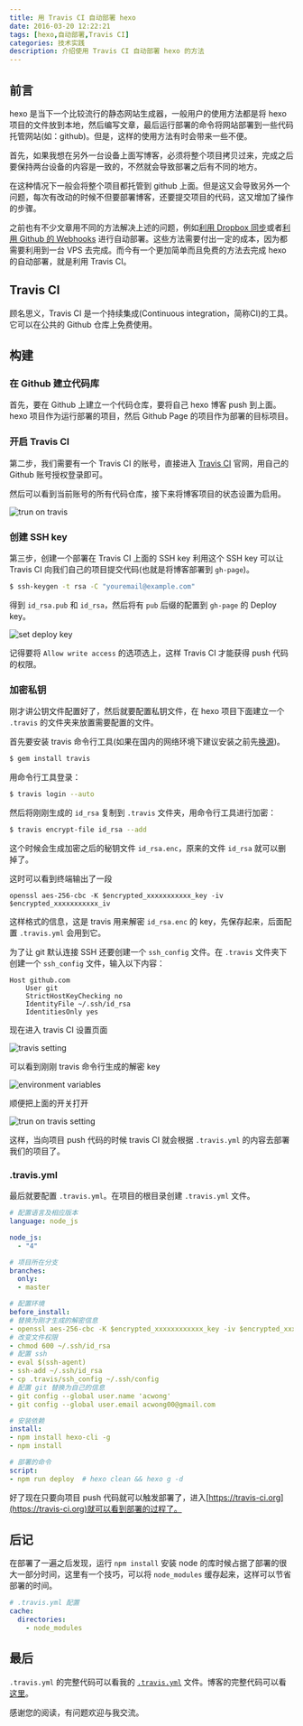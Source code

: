 ```yaml
---
title: 用 Travis CI 自动部署 hexo
date: 2016-03-20 12:22:21
tags: [hexo,自动部署,Travis CI]
categories: 技术实践
description: 介绍使用 Travis CI 自动部署 hexo 的方法
---
```


## 前言

hexo 是当下一个比较流行的静态网站生成器，一般用户的使用方法都是将 hexo 项目的文件放到本地，然后编写文章，最后运行部署的命令将网站部署到一些代码托管网站(如：github)。但是，这样的使用方法有时会带来一些不便。

首先，如果我想在另外一台设备上面写博客，必须将整个项目拷贝过来，完成之后要保持两台设备的内容是一致的，不然就会导致部署之后有不同的地方。

在这种情况下一般会将整个项目都托管到 github 上面。但是这又会导致另外一个问题，每次有改动的时候不但要部署博客，还要提交项目的代码，这又增加了操作的步骤。

之前也有不少文章用不同的方法解决上述的问题，例如[利用 Dropbox 同步](http://lucifr.com/2013/06/02/hexo-on-cloud-with-dropbox-and-vps/)或者[利用 Github 的 Webhooks](http://blog.sunnyyan.com/2015/05/01/hexo-auto-generate/) 进行自动部署。这些方法需要付出一定的成本，因为都需要利用到一台 VPS 去完成。而今有一个更加简单而且免费的方法去完成 hexo 的自动部署，就是利用 Travis CI。

## Travis CI 

顾名思义，Travis CI 是一个持续集成(Continuous integration，简称CI)的工具。它可以在公共的 Github 仓库上免费使用。

## 构建

### 在 Github 建立代码库

首先，要在 Github 上建立一个代码仓库，要将自己 hexo 博客 push 到上面。hexo 项目作为运行部署的项目，然后 Github Page 的项目作为部署的目标项目。

### 开启 Travis CI

第二步，我们需要有一个 Travis CI 的账号，直接进入 [Travis CI](https://travis-ci.org/) 官网，用自己的 Github 账号授权登录即可。

然后可以看到当前账号的所有代码仓库，接下来将博客项目的状态设置为启用。

![trun on travis](https://acwong-blog.oss-cn-shenzhen.aliyuncs.com/2016-03_travis-on.png)

### 创建 SSH key

第三步，创建一个部署在 Travis CI 上面的 SSH key 利用这个 SSH key 可以让 Travis CI 向我们自己的项目提交代码(也就是将博客部署到 `gh-page`)。

```bash
$ ssh-keygen -t rsa -C "youremail@example.com"
```

得到 `id_rsa.pub` 和 `id_rsa`，然后将有 `pub` 后缀的配置到 `gh-page` 的 Deploy key。

![set deploy key](https://acwong-blog.oss-cn-shenzhen.aliyuncs.com/2016-03_deploy-key.png)

记得要将 `Allow write access` 的选项选上，这样 Travis CI 才能获得 push 代码的权限。

### 加密私钥

刚才讲公钥文件配置好了，然后就要配置私钥文件，在 hexo 项目下面建立一个 `.travis` 的文件夹来放置需要配置的文件。

首先要安装 travis 命令行工具(如果在国内的网络环境下建议安装之前先[换源](https://ruby.taobao.org/))。

```bash
$ gem install travis
```

用命令行工具登录：

```bash
$ travis login --auto
```

然后将刚刚生成的 `id_rsa` 复制到 `.travis` 文件夹，用命令行工具进行加密：

```bash
$ travis encrypt-file id_rsa --add
```

这个时候会生成加密之后的秘钥文件 `id_rsa.enc`，原来的文件 `id_rsa` 就可以删掉了。

这时可以看到终端输出了一段

`openssl aes-256-cbc -K $encrypted_xxxxxxxxxxx_key -iv $encrypted_xxxxxxxxxxx_iv`

这样格式的信息，这是 travis 用来解密 `id_rsa.enc` 的 key，先保存起来，后面配置 `.travis.yml` 会用到它。

为了让 git 默认连接 SSH 还要创建一个 `ssh_config` 文件。在 `.travis` 文件夹下创建一个 `ssh_config` 文件，输入以下内容：

```
Host github.com
    User git
    StrictHostKeyChecking no
    IdentityFile ~/.ssh/id_rsa
    IdentitiesOnly yes
```

现在进入 travis CI 设置页面

![travis setting](https://acwong-blog.oss-cn-shenzhen.aliyuncs.com/2016-03_travis-setting.png)

可以看到刚刚 travis 命令行生成的解密 key

![environment variables](https://acwong-blog.oss-cn-shenzhen.aliyuncs.com/2016-03_environment-variables.png)

顺便把上面的开关打开

![trun on travis setting](https://acwong-blog.oss-cn-shenzhen.aliyuncs.com/2016-03_trun-on-travis-setting.png)

这样，当向项目 push 代码的时候 travis CI 就会根据 `.travis.yml` 的内容去部署我们的项目了。

### .travis.yml

最后就要配置 `.travis.yml`。在项目的根目录创建 `.travis.yml` 文件。

```yaml
# 配置语言及相应版本
language: node_js

node_js:
  - "4"
```

```yaml
# 项目所在分支
branches:
  only:
  - master
```

```yaml
# 配置环境
before_install:
# 替换为刚才生成的解密信息
- openssl aes-256-cbc -K $encrypted_xxxxxxxxxxxx_key -iv $encrypted_xxxxxxxxxxxx_iv -in .travis/id_rsa.enc -out ~/.ssh/id_rsa -d
# 改变文件权限
- chmod 600 ~/.ssh/id_rsa 
# 配置 ssh
- eval $(ssh-agent)
- ssh-add ~/.ssh/id_rsa
- cp .travis/ssh_config ~/.ssh/config
# 配置 git 替换为自己的信息
- git config --global user.name 'acwong'
- git config --global user.email acwong00@gmail.com

# 安装依赖
install:
- npm install hexo-cli -g
- npm install

# 部署的命令
script:
- npm run deploy  # hexo clean && hexo g -d
```

好了现在只要向项目 push 代码就可以触发部署了，进入[https://travis-ci.org](https://travis-ci.org)就可以看到部署的过程了。

## 后记

在部署了一遍之后发现，运行 `npm install` 安装 node 的库时候占据了部署的很大一部分时间，这里有一个技巧，可以将 `node_modules` 缓存起来，这样可以节省部署的时间。

```yaml
# .travis.yml 配置
cache:
  directories:
    - node_modules
``` 

## 最后

`.travis.yml` 的完整代码可以看我的 [`.travis.yml`](https://github.com/acwong00/blog/blob/master/.travis.yml) 文件。博客的完整代码可以看[这里](https://github.com/acwong00/blog)。

感谢您的阅读，有问题欢迎与我交流。
